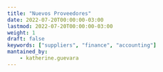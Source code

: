 ```yaml
---
title: "Nuevos Proveedores"
date: 2022-07-20T00:00:00-03:00
lastmod: 2022-07-20T00:00:00-03:00
weight: 1
draft: false
keywords: ["suppliers", "finance", "accounting"]
mantained_by:
    - katherine.guevara
---
```

